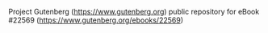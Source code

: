 Project Gutenberg (https://www.gutenberg.org) public repository for eBook #22569 (https://www.gutenberg.org/ebooks/22569)
